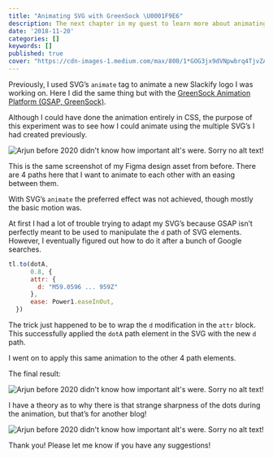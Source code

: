 ```yaml
---
title: "Animating SVG with GreenSock \U0001F9E6"
description: The next chapter in my quest to learn more about animating SVG on the web.
date: '2018-11-20'
categories: []
keywords: []
published: true
cover: "https://cdn-images-1.medium.com/max/800/1*GOG3jx9dVNpwbrq4TjvZAA.gif"
---
```


Previously, I used SVG’s `animate` tag to animate a new Slackify logo I was working on. Here I did the same thing but with the [GreenSock Animation Platform (GSAP, GreenSock)](https://greensock.com/).

Although I could have done the animation entirely in CSS, the purpose of this experiment was to see how I could animate using the multiple SVG’s I had created previously.

![Arjun before 2020 didn't know how important alt's were. Sorry no alt text!](https://cdn-images-1.medium.com/max/800/1*AtJwk7_cpzGFJI6nZkMsjg.png)

This is the same screenshot of my Figma design asset from before. There are 4 paths here that I want to animate to each other with an easing between them.

With SVG’s `animate` the preferred effect was not achieved, though mostly the basic motion was.

At first I had a lot of trouble trying to adapt my SVG’s because GSAP isn’t perfectly meant to be used to manipulate the `d` path of SVG elements. However, I eventually figured out how to do it after a bunch of Google searches.

```javascript
tl.to(dotA,   
      0.8, {  
      attr: {  
        d: "M59.0596 ... 959Z"  
      },   
      ease: Power1.easeInOut,  
  })
```

The trick just happened to be to wrap the `d` modification in the `attr` block. This successfully applied the `dotA` path element in the SVG with the new `d` path.

I went on to apply this same animation to the other 4 path elements.

The final result:

![Arjun before 2020 didn't know how important alt's were. Sorry no alt text!](https://cdn-images-1.medium.com/max/800/1*GOG3jx9dVNpwbrq4TjvZAA.gif)

I have a theory as to why there is that strange sharpness of the dots during the animation, but that’s for another blog!

![Arjun before 2020 didn't know how important alt's were. Sorry no alt text!](https://cdn-images-1.medium.com/max/800/1*cuvajqmhcC8_croNpCLZFg.png)

Thank you! Please let me know if you have any suggestions!
